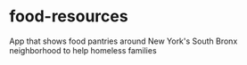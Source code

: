 # food-resources
App that shows food pantries around New York's South Bronx neighborhood to help homeless families

